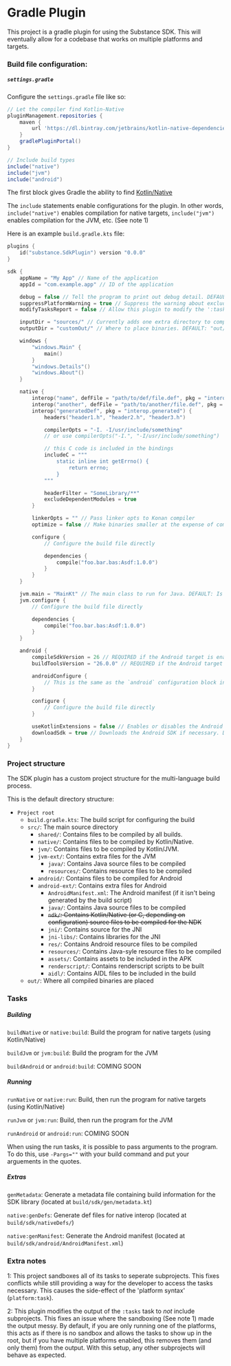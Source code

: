 # Gradle Plugin
This project is a gradle plugin for using the Substance SDK. This will eventually allow for a codebase that works on multiple platforms and targets.

### Build file configuration:
##### `settings.gradle`
Configure the `settings.gradle` file like so:
```groovy
// Let the compiler find Kotlin-Native
pluginManagement.repositories {
	maven {
		url 'https://dl.bintray.com/jetbrains/kotlin-native-dependencies/'
	}
	gradlePluginPortal()
}

// Include build types
include("native")
include("jvm")
include("android")
```
The first block gives Gradle the ability to find [Kotlin/Native](https://github.com/JetBrains/kotlin-native)

The `include` statements enable configurations for the plugin. In other words, `include("native")` enables compilation for native targets, `include("jvm")` enables compilation for the JVM, etc. (See note 1)

Here is an example `build.gradle.kts` file:
```kotlin
plugins {
	id("substance.SdkPlugin") version "0.0.0"
}

sdk {
	appName = "My App" // Name of the application
	appId = "com.example.app" // ID of the application

	debug = false // Tell the program to print out debug detail. DEFAULT: true
	suppressPlatformWarning = true // Suppress the warning about excluded build platforms. DEFAULT: false
	modifyTasksReport = false // Allow this plugin to modify the ':tasks' task (See note 2). DEFAULT: true

	inputDir = "sources/" // Currently adds one extra directory to compilation
	outputDir = "customOut/" // Where to place binaries. DEFAULT: "out/"

	windows {
		"windows.Main" {
			main()
		}
		"windows.Details"()
		"windows.About"()
	}

	native {
		interop("name", defFile = "path/to/def/file.def", pkg = "interop.name") // Include a def file as interop
		interop("another", defFile = "path/to/another/file.def", pkg = "interop.another") // Can be run many times
		interop("generatedDef", pkg = "interop.generated") {
			headers("header1.h", "header2.h", "header3.h")

			compilerOpts = "-I. -I/usr/include/something"
			// or use compilerOpts("-I.", "-I/usr/include/something")

			// this C code is included in the bindings
			includeC = """
				static inline int getErrno() {
				    return errno;
				}
			"""

			headerFilter = "SomeLibrary/**"
			excludeDependentModules = true
		}

		linkerOpts = "" // Pass linker opts to Konan compiler
		optimize = false // Make binaries smaller at the expense of compile time. DEFAULT: true

		configure {
			// Configure the build file directly

			dependencies {
				compile("foo.bar.bas:Asdf:1.0.0")
			}
		}
	}

	jvm.main = "MainKt" // The main class to run for Java. DEFAULT: Is to be located in the SDK library. Set this manually for now
	jvm.configure {
		// Configure the build file directly

		dependencies {
			compile("foo.bar.bas:Asdf:1.0.0")
		}
	}

	android {
		compileSdkVersion = 26 // REQUIRED if the Android target is enabled. Acts the same as it does in the default Android gradle plugin
		buildToolsVersion = "26.0.0" // REQUIRED if the Android target is enabled. Acts the same as it does in the default Android gradle plugin

		androidConfigure {
			// This is the same as the `android` configuration block in the standard Android plugin
		}

		configure {
			// Configure the build file directly
		}

		useKotlinExtensions = false // Enables or disables the Android Kotlin Extensions library. DEFAULT: true
		downloadSdk = true // Downloads the Android SDK if necessary. DEFAULT: false
	}
}
```

### Project structure
The SDK plugin has a custom project structure for the multi-language build process.

This is the default directory structure:

- `Project root`
	- `build.gradle.kts`: The build script for configuring the build
	- `src/`: The main source directory
		- `shared/`: Contains files to be compiled by all builds.
		- `native/`: Contains files to be compiled by Kotlin/Native.
		- `jvm/`: Contains files to be compiled by Kotlin/JVM.
		- `jvm-ext/`: Contains extra files for the JVM
			- `java/`: Contains Java source files to be compiled
			- `resources/`: Contains resource files to be compiled
		- `android/`: Contains files to be compiled for Android
		- `android-ext/`: Contains extra files for Android
			- `AndroidManifest.xml`: The Android manifest (if it isn't being generated by the build script)
			- `java/`: Contains Java source files to be compiled
			- ~~`ndk/`: Contains Kotlin/Native (or C, depending on configuration) source files to be compiled for the NDK~~
			- `jni/`: Contains source for the JNI
			- `jni-libs/`: Contains libraries for the JNI
			- `res/`: Contains Android resource files to be compiled
			- `resources/`: Contains Java-syle resource files to be compiled
			- `assets/`: Contains assets to be included in the APK
			- `renderscript/`: Contains renderscript scripts to be built
			- `aidl/`: Contains AIDL files to be included in the build
	- `out/`: Where all compiled binaries are placed

### Tasks
##### Building
`buildNative` or `native:build`: Build the program for native targets (using Kotlin/Native)

`buildJvm` or `jvm:build`: Build the program for the JVM

`buildAndroid` or `android:build`: COMING SOON

##### Running
`runNative` or `native:run`: Build, then run the program for native targets (using Kotlin/Native)

`runJvm` or `jvm:run`: Build, then run the program for the JVM

`runAndroid` or `android:run`: COMING SOON

When using the run tasks, it is possible to pass arguments to the program.
To do this, use `-Pargs=""` with your build command and put your arguements in the quotes.

##### Extras
`genMetadata`: Generate a metadata file containing build information for the SDK library (located at `build/sdk/gen/metadata.kt`)

`native:genDefs`: Generate def files for native interop (located at `build/sdk/nativeDefs/`)

`native:genManifest`: Generate the Android manifest (located at `build/sdk/android/AndroidManifest.xml`)

### Extra notes
1: This project sandboxes all of its tasks to seperate subprojects. This fixes conflicts while still providing a way for the developer to access the tasks necessary.
This causes the side-effect of the 'platform syntax' (`platform:task`).

2: This plugin modifies the output of the `:tasks` task to *not* include subprojects. This fixes an issue where the sandboxing (See note 1) made the output messy.
By default, if you are only running one of the platforms, this acts as if there is no sandbox and allows the tasks to show up in the root,
but if you have multiple platforms enabled, this removes them (and only them) from the output. With this setup, any other subprojects will behave as expected.
